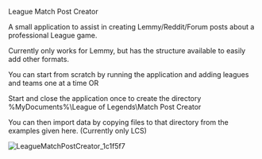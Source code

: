 ﻿League Match Post Creator

A small application to assist in creating Lemmy/Reddit/Forum posts about a professional League game.

Currently only works for Lemmy, but has the structure available to easily add other formats.

You can start from scratch by running the application and adding leagues and teams one at a time OR

Start and close the application once to create the directory %MyDocuments%\League of Legends\Match Post Creator

You can then import data by copying files to that directory from the examples given here. (Currently only LCS)


![LeagueMatchPostCreator_1c1f5f7](https://github.com/Serinus1/LeagueMatchPostCreator/assets/3591696/fe7724f2-3450-462c-8237-b3629bd4f4b1)
